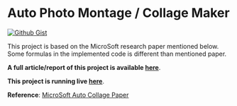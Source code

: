 # Auto Photo Montage / Collage Maker

[![Github Gist](https://img.shields.io/badge/python_anywhere-Live-blue)](add_live_link)

This project is based on the MicroSoft research paper mentioned below. Some formulas in the implemented code is different than mentioned paper. 

**A full article/report of this project is available [here](TermPaperLink)**.

**This project is running live [here](live_server_link)**.

**Reference**: [MicroSoft Auto Collage Paper](https://www.microsoft.com/en-us/research/wp-content/uploads/2006/08/autocollage_rotheretal_siggraph2006.pdf)